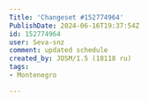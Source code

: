 ```yaml
---
Title: 'Changeset #152774964'
PublishDate: 2024-06-16T19:37:54Z
id: 152774964
user: Seva-snz
comment: updated schedule
created_by: JOSM/1.5 (18118 ru)
tags:
- Montenegro

---
```

